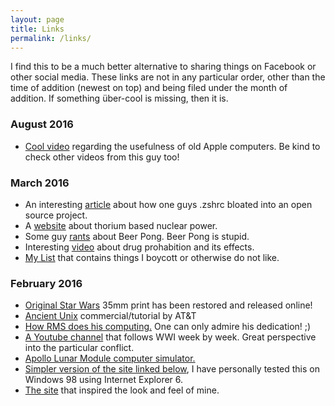 ```yaml
---
layout: page
title: Links
permalink: /links/
---
```


I find this to be a much better alternative to sharing things on Facebook or other social media. These links are not in any particular order, other than the time of addition (newest on top) and being filed under the month of addition. If something über-cool is missing, then it is. 

### August 2016 

* [Cool video](https://www.youtube.com/watch?v=6SqYMU81l8Y) regarding the usefulness of old Apple computers. Be kind to check other videos from this guy too!


### March 2016 

* An interesting [article](https://medium.com/@robbyrussell/d-oh-my-zsh-af99ca54212c#.y0y4v6pc1) about how one guys .zshrc bloated into an open source project.
* A [website](http://energyfromthorium.com/) about thorium based nuclear power.
* Some guy [rants](http://firstorderhistorians.com/2010/06/08/beer-pong-has-got-to-be-the-dumbest-shit-ive-ever-seen/) about Beer Pong. Beer Pong is stupid.
* Interesting [video](https://www.youtube.com/watch?v=wJUXLqNHCaI) about drug prohabition and its effects.
* [My List]({{site.url}}/list) that contains things I boycott or otherwise do not like.


### February 2016 

* [Original Star Wars](http://arstechnica.com/the-multiverse/2016/02/original-1977-star-wars-35mm-print-has-been-restored-and-released-online/) 35mm print has been restored and released online!
* [Ancient Unix](https://www.youtube.com/watch?v=tc4ROCJYbm0) commercial/tutorial by AT&T
* [How RMS does his computing.](https://stallman.org/stallman-computing.html) One can only admire his dedication! ;)
* [A Youtube channel](https://www.youtube.com/user/TheGreatWar) that follows WWI week by week. Great perspective into the particular conflict.
* [Apollo Lunar Module computer simulator.](http://svtsim.com/moonjs/agc.html)
* [Simpler version of the site linked below](http://motherfuckingwebsite.com/), I have personally tested this on Windows 98 using Internet Explorer 6.
* [The site](http://bettermotherfuckingwebsite.com/) that inspired the look and feel of mine.

